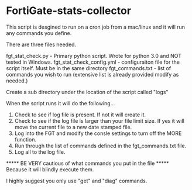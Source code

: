 # FortiGate-stats-collector
This script is desgined to run on a cron job from a mac/linux and it will run any commands you define.

There are three files needed.

fgt_stat_check.py - Primary python script.  Wrote for python 3.0 and NOT tested in Windows.
fgt_stat_check_config.yml - configuraiton file for the script itself.  Must be in the same directory
fgt_commands.txt - list of commands you wish to run (extensive list is already provided modify as needed.)

Create a sub directory under the location of the script called "logs"

When the script runs it will do the following...

1. Check to see if log file is present. If not it will create it.
2. Check to see if the log file is larger than your file limit size.  If yes it will move the current file to a new date stamped file.
3. Log into the FGT and modify the consle settings to turn off the MORE function.
4. Run through the list of commands defined in the fgt_commands.txt file.
5. Log all to the log file.

***** BE VERY cautious of what commands you put in the file ***** Because it will blindly execute them.

I highly suggest you only use "get" and "diag" commands.
